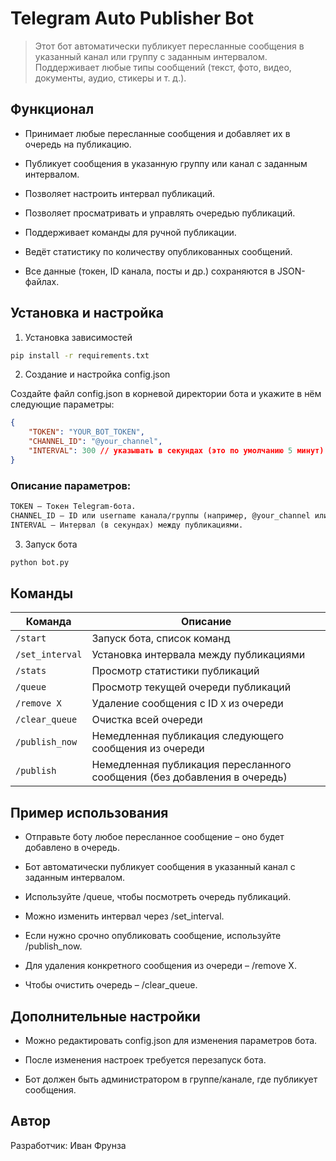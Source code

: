 # Telegram Auto Publisher Bot
> Этот бот автоматически публикует пересланные сообщения в указанный канал или группу с заданным интервалом. Поддерживает любые типы сообщений (текст, фото, видео, документы, аудио, стикеры и т. д.).

## Функционал

- Принимает любые пересланные сообщения и добавляет их в очередь на публикацию.

- Публикует сообщения в указанную группу или канал с заданным интервалом.

- Позволяет настроить интервал публикаций.

- Позволяет просматривать и управлять очередью публикаций.

- Поддерживает команды для ручной публикации.

- Ведёт статистику по количеству опубликованных сообщений.

- Все данные (токен, ID канала, посты и др.) сохраняются в JSON-файлах.

## Установка и настройка

1. Установка зависимостей
```bash
pip install -r requirements.txt
```
2. Создание и настройка config.json

Создайте файл config.json в корневой директории бота и укажите в нём следующие параметры:
```json
{
    "TOKEN": "YOUR_BOT_TOKEN",
    "CHANNEL_ID": "@your_channel",  
    "INTERVAL": 300 // указывать в секундах (это по умолчанию 5 минут)
}
```
### Описание параметров:
```txt
TOKEN – Токен Telegram-бота.
CHANNEL_ID – ID или username канала/группы (например, @your_channel или -1001234567890).
INTERVAL – Интервал (в секундах) между публикациями.
```
3. Запуск бота
```bash
python bot.py
```

## Команды

| Команда         | Описание |
|----------------|------------|
| `/start`       | Запуск бота, список команд |
| `/set_interval` | Установка интервала между публикациями |
| `/stats`       | Просмотр статистики публикаций |
| `/queue`       | Просмотр текущей очереди публикаций |
| `/remove X`    | Удаление сообщения с ID `X` из очереди |
| `/clear_queue` | Очистка всей очереди |
| `/publish_now` | Немедленная публикация следующего сообщения из очереди |
| `/publish`     | Немедленная публикация пересланного сообщения (без добавления в очередь) |


## Пример использования

- Отправьте боту любое пересланное сообщение – оно будет добавлено в очередь.

- Бот автоматически публикует сообщения в указанный канал с заданным интервалом.

- Используйте /queue, чтобы посмотреть очередь публикаций.

- Можно изменить интервал через /set_interval.

- Если нужно срочно опубликовать сообщение, используйте /publish_now.

- Для удаления конкретного сообщения из очереди – /remove X.

- Чтобы очистить очередь – /clear_queue.

## Дополнительные настройки

- Можно редактировать config.json для изменения параметров бота.

- После изменения настроек требуется перезапуск бота.

- Бот должен быть администратором в группе/канале, где публикует сообщения.


## Автор
Разработчик: Иван Фрунза

 

